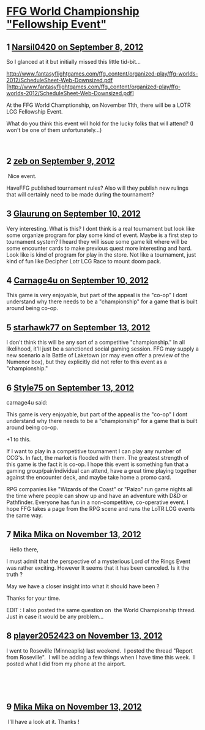 # [FFG World Championship &quot;Fellowship Event&quot;](https://community.fantasyflightgames.com/topic/70641-ffg-world-championship-fellowship-event/)

## 1 [Narsil0420 on September 8, 2012](https://community.fantasyflightgames.com/topic/70641-ffg-world-championship-fellowship-event/?do=findComment&comment=689900)

So I glanced at it but initially missed this little tid-bit…

http://www.fantasyflightgames.com/ffg_content/organized-play/ffg-worlds-2012/ScheduleSheet-Web-Downsized.pdf [http://www.fantasyflightgames.com/ffg_content/organized-play/ffg-worlds-2012/ScheduleSheet-Web-Downsized.pdf]

At the FFG World Champtionship, on November 11th, there will be a LOTR LCG Fellowship Event.

What do you think this event will hold for the lucky folks that will attend? (I won't be one of them unfortunately…)

 

## 2 [zeb on September 9, 2012](https://community.fantasyflightgames.com/topic/70641-ffg-world-championship-fellowship-event/?do=findComment&comment=690501)

 Nice event. 

HaveFFG published tournament rules? Also will they publish new rulings that will certainly need to be made during the tournament?  

## 3 [Glaurung on September 10, 2012](https://community.fantasyflightgames.com/topic/70641-ffg-world-championship-fellowship-event/?do=findComment&comment=690829)

Very interesting. What is this? I dont think is a real tournament but look like some organize program for play some kind of event. Maybe is a first step to tournament system? I heard they will issue some game kit where will be some encounter cards to make previous quest more interesting and hard. Look like is kind of program for play in the store. Not like a tournament, just kind of fun like Decipher Lotr LCG Race to mount doom pack.

## 4 [Carnage4u on September 10, 2012](https://community.fantasyflightgames.com/topic/70641-ffg-world-championship-fellowship-event/?do=findComment&comment=690833)

This game is very enjoyable, but part of the appeal is the "co-op" I dont understand why there needs to be a "championship" for a game that is built around being co-op.

## 5 [starhawk77 on September 13, 2012](https://community.fantasyflightgames.com/topic/70641-ffg-world-championship-fellowship-event/?do=findComment&comment=692543)

I don't think this will be any sort of a competitive "championship." In all likelihood, it'll just be a sanctioned social gaming session. FFG may supply a new scenario a la Battle of Laketown (or may even offer a preview of the Numenor box), but they explicitly did not refer to this event as a "championship." 

## 6 [Style75 on September 13, 2012](https://community.fantasyflightgames.com/topic/70641-ffg-world-championship-fellowship-event/?do=findComment&comment=692553)

carnage4u said:

This game is very enjoyable, but part of the appeal is the "co-op" I dont understand why there needs to be a "championship" for a game that is built around being co-op.



+1 to this.

If I want to play in a competitive tournament I can play any number of CCG's. In fact, the market is flooded with them. The greatest strength of this game is the fact it is co-op. I hope this event is something fun that a gaming group/pair/individual can attend, have a great time playing together against the encounter deck, and maybe take home a promo card.

RPG companies like "Wizards of the Coast" or "Paizo" run game nights all the time where people can show up and have an adventure with D&D or Pathfinder. Everyone has fun in a non-competitive, co-operative event. I hope FFG takes a page from the RPG scene and runs the LoTR:LCG events the same way.

## 7 [Mika Mika on November 13, 2012](https://community.fantasyflightgames.com/topic/70641-ffg-world-championship-fellowship-event/?do=findComment&comment=722688)

  Hello there,

I must admit that the perspective of a mysterious Lord of the Rings Event was rather exciting.
However It seems that it has been canceled.
Is it the truth ?

May we have a closer insight into what it should have been ?

Thanks for your time.

EDIT : I also posted the same question on  the World Championship thread. Just in case it would be any problem…

## 8 [player2052423 on November 13, 2012](https://community.fantasyflightgames.com/topic/70641-ffg-world-championship-fellowship-event/?do=findComment&comment=722897)

I went to Roseville (Minneaplis) last weekend.  I posted the thread "Report from Roseville".  I will be adding a few things when I have time this week.  I posted what I did from my phone at the airport.

 

 

## 9 [Mika Mika on November 13, 2012](https://community.fantasyflightgames.com/topic/70641-ffg-world-championship-fellowship-event/?do=findComment&comment=722984)

 I'll have a look at it. Thanks !

